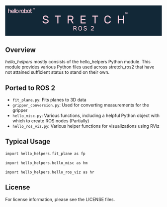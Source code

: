![](../images/banner.png)

## Overview

*hello_helpers* mostly consists of the hello_helpers Python module. This module provides various Python files used across stretch_ros2 that have not attained sufficient status to stand on their own.

## Ported to ROS 2
 - `fit_plane.py`: Fits planes to 3D data
 - `gripper_conversion.py`: Used for converting measurements for the gripper
 - `hello_misc.py`: Various functions, including a helpful Python object with which to create ROS nodes (Partially)
 - `hello_ros_viz.py`: Various helper functions for visualizations using RViz

## Typical Usage

```
import hello_helpers.fit_plane as fp
```
```
import hello_helpers.hello_misc as hm
```
```
import hello_helpers.hello_ros_viz as hr
```

## License

For license information, please see the LICENSE files. 
